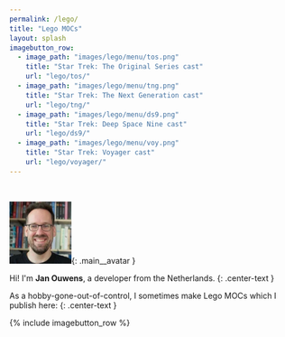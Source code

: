 ```yaml
---
permalink: /lego/
title: "Lego MOCs"
layout: splash
imagebutton_row:
  - image_path: "images/lego/menu/tos.png"
    title: "Star Trek: The Original Series cast"
    url: "lego/tos/"
  - image_path: "images/lego/menu/tng.png"
    title: "Star Trek: The Next Generation cast"
    url: "lego/tng/"
  - image_path: "images/lego/menu/ds9.png"
    title: "Star Trek: Deep Space Nine cast"
    url: "lego/ds9/"
  - image_path: "images/lego/menu/voy.png"
    title: "Star Trek: Voyager cast"
    url: "lego/voyager/"
---
```

&nbsp;

![Jan Ouwens](/images/meta/avatar.webp){: .main__avatar }

Hi! I'm **Jan Ouwens**, a developer from the Netherlands.
{: .center-text }

As a hobby-gone-out-of-control, I sometimes make Lego MOCs which I publish here:
{: .center-text }

{% include imagebutton_row %}
